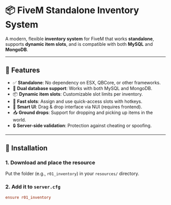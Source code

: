 # 📦 FiveM Standalone Inventory System

A modern, flexible **inventory system** for FiveM that works **standalone**, supports **dynamic item slots**, and is compatible with both **MySQL** and **MongoDB**.

---

## 🌟 Features

- ✅ **Standalone**: No dependency on ESX, QBCore, or other frameworks.
- 🔁 **Dual database support**: Works with both MySQL and MongoDB.
- 📦 **Dynamic item slots**: Customizable slot limits per inventory.
- 🎯 **Fast slots**: Assign and use quick-access slots with hotkeys.
- 🧠 **Smart UI**: Drag & drop interface via NUI (requires frontend).
- 📤 **Ground drops**: Support for dropping and picking up items in the world.
- 🔒 **Server-side validation**: Protection against cheating or spoofing.

---

## 🔧 Installation

### 1. Download and place the resource
Put the folder (e.g., `r01_inventory`) in your `resources/` directory.

### 2. Add it to `server.cfg`
```cfg
ensure r01_inventory
